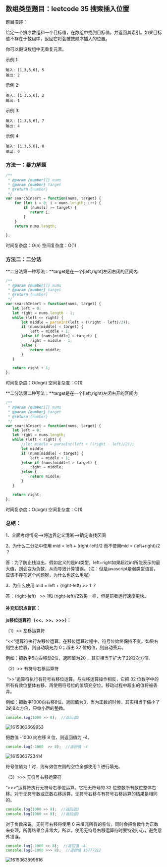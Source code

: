 ## 数组类型题目：leetcode 35 搜索插入位置

题目描述：

给定一个排序数组和一个目标值，在数组中找到目标值，并返回其索引。如果目标值不存在于数组中，返回它将会被按顺序插入的位置。

你可以假设数组中无重复元素。

示例 1:

	输入: [1,3,5,6], 5
	输出: 2
示例 2:

	输入: [1,3,5,6], 2
	输出: 1
示例 3:

	输入: [1,3,5,6], 7
	输出: 4
示例 4:

	输入: [1,3,5,6], 0
	输出: 0


### 方法一：暴力解题

```javascript
/**
 * @param {number[]} nums
 * @param {number} target
 * @return {number}
 */
var searchInsert = function(nums, target) {
    for (let i = 0; i < nums.length; i++) {
        if (nums[i] >= target) {
           return i; 
        }
    }
    return nums.length;
    
};
```

时间复杂度：O(n)          空间复杂度：O(1)



### 方法二：二分法

**二分法第一种写法：**target是在一个[left,right]左闭右闭的区间内

```javascript
/**
 * @param {number[]} nums
 * @param {number} target
 * @return {number}
 */
var searchInsert = function(nums, target) {
   let left = 0;
   let right = nums.length - 1;
   while (left <= right) {
       let middle = parseInt(left + ((right - left)/2));
       if (nums[middle] < target) {
           left = middle + 1;
       }else if (nums[middle] > target) {
           right = middle - 1;
       }else {
           return middle;
       }
   }

   return right + 1;
};
```

时间复杂度：O(logn)          空间复杂度：O(1)



**二分法第二种写法：**target是在一个[left,right)左闭右开的区间内

```javascript
/**
 * @param {number[]} nums
 * @param {number} target
 * @return {number}
 */
var searchInsert = function(nums, target) {
   let left = 0;
   let right = nums.length;
   while (left < right) {
       //let middle = parseInt(left + ((right - left)/2));
       let middle 
       if (nums[middle] < target) {
           left = middle + 1;
       }else if (nums[middle] > target) {
           right = middle;
       }else {
           return middle;
       }
   }

   return right;
};
```

时间复杂度：O(logn)         空间复杂度：O(1)



### 总结：

1、全面考虑情况——>将边界定义清晰——>确定查找区间

2、为什么二分法中使用 mid = left + (right-left)/2  而不使用mid = (left+right)/2 ？

答：为了防止栈溢出，假如定义的是int类型，left+right如果超过int所能表示的最大值，则会变为负数，从而导致计算错误。（注：但是javascript是弱类型语言，应该不存在这个问题呀，为什么也这么用呢）

3、为什么使用 mid = left + (right-left) >> 1 ？

答：（right-left） >> 1和  (right-left)/2效果一样，但是前者运行速度更快。

#### 补充知识点盲区：

**js移位运算符（<<、>>、>>>）：**

（1）<< 左移运算符

​	“<<”运算符执行左移位运算。在移位运算过程中，符号位始终保持不变。如果右侧空出位置，则自动填充为 0；超出 32 位的值，则自动丢弃。

例如：把数字5向左移动2位，返回值为20 ，其实相当于扩大了2的2次方倍。

（2）>>  有符号右移运算符

​	“>>”运算符执行有符号右移位运算。与左移运算操作相反，它把 32 位数字中的所有有效位整体右移，再使用符号位的值填充空位。移动过程中超出的值将被丢弃。

例如：把数字1000向右移8位，返回值为3，当为正数的时候，其实相当于缩小了2的8次方倍，只缩小后的整数。

```javascript
console.log(1000 >> 8);  //返回值3
```

![1615363669953](C:\Users\ya琪琦儿\AppData\Roaming\Typora\typora-user-images\1615363669953.png)

把数值 -1000 向右移 8 位，则返回值为 -4。

```javascript
console.log(-1000  >> 8);  //返回值 -4
```

![1615363723414](C:\Users\ya琪琦儿\AppData\Roaming\Typora\typora-user-images\1615363723414.png)

符号位值为 1 时，则有效位左侧的空位全部使用 1 进行填充。

（3）>>> 无符号右移运算符

“>>>”运算符执行无符号右移位运算。它把无符号的 32 位整数所有数位整体右移。对于无符号数或正数右移运算，无符号右移与有符号右移运算的结果是相同的。

```javascript
console.log(1000 >> 8);  //返回值3
console.log(1000 >> 8);  //返回值3
```

对于负数来说，无符号右移将使用 0 来填充所有的空位，同时会把负数作为正数来处理，所得结果会非常大，所以，使用无符号右移运算符时要特别小心，避免意外错误。

```javascript
console.log(-1000 >> 8);  //返回值 -4
console.log(-1000 >>> 8);  //返回值 16777212
```

![1615363899816](C:\Users\ya琪琦儿\AppData\Roaming\Typora\typora-user-images\1615363899816.png)

